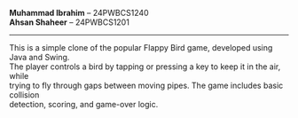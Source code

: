 **Muhammad Ibrahim** – 24PWBCS1240  
**Ahsan Shaheer** – 24PWBCS1201

---

This is a simple clone of the popular Flappy Bird game, developed using Java and Swing.  
The player controls a bird by tapping or pressing a key to keep it in the air, while  
trying to fly through gaps between moving pipes. The game includes basic collision  
detection, scoring, and game-over logic.
